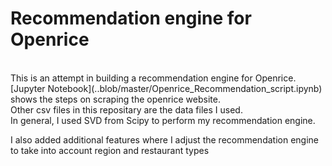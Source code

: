 # Recommendation engine for Openrice

<br>
This is an attempt in building a recommendation engine for Openrice.


<br>
[Jupyter Notebook](..blob/master/Openrice_Recommendation_script.ipynb) shows the steps on scraping the openrice website.


<br>
Other csv files in this repositary are the data files I used. 


<br>
In general, I used SVD from Scipy to perform my recommendation engine. 

I also added additional features where I adjust the recommendation engine to take into account region and restaurant types
